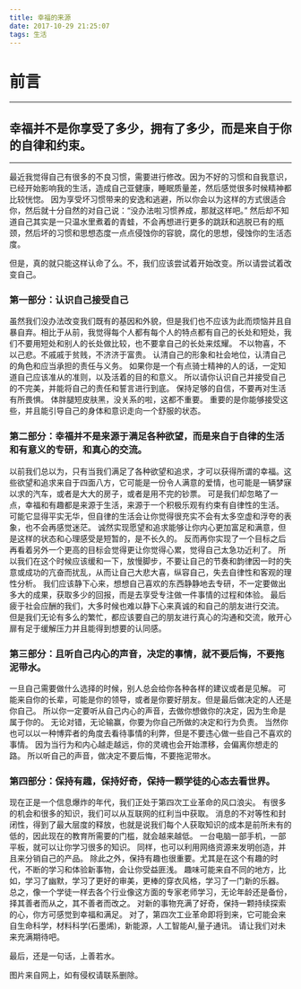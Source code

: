 ```yaml
---
title: 幸福的来源
date: 2017-10-29 21:25:07
tags: 生活
---
```


# 前言

---

## 幸福并不是你享受了多少，拥有了多少，而是来自于你的自律和约束。

---

最近我觉得自己有很多的不良习惯，需要进行修改。因为不好的习惯和自我意识，已经开始影响我的生活，造成自己亚健康，睡眠质量差，然后感觉很多时候精神都比较恍惚。
因为享受坏习惯带来的安逸和逃避，所以你会以为这样的方式很适合你，然后就十分自然的对自己说：“没办法啦习惯养成，那就这样吧。”
然后却不知道自己其实是一只温水里煮着的青蛙，不会再想进行更多的跳跃和逃脱已有的瓶颈，然后坏的习惯和思想态度一点点侵蚀你的容貌，腐化的思想，侵蚀你的生活态度。

但是，真的就只能这样认命了么。不，我们应该尝试着开始改变。所以请尝试着改变自己。

### 第一部分：认识自己接受自己




虽然我们没办法改变我们既有的基因和外貌，但是我们也不应该为此而烦恼并且自暴自弃。相比于从前，我觉得每个人都有每个人的特点都有自己的长处和短处，我们不要用短处和别人的长处做比较，也不要拿自己的长处来炫耀。
不以物喜，不以己悲。不戚戚于贫贱，不济济于富贵。
认清自己的形象和社会地位，认清自己的角色和应当承担的责任与义务。
如果你是一个有点骑士精神的人的话，一定知道自己应该准从的准则，以及活着的目的和意义。
所以请你认识自己并接受自己的不完美，并能将自己的责任和誓言进行到底。
保持足够的自信，不要再对生活有所畏惧。
体胖腿短皮肤黑，没关系的啦，这都不重要。
重要的是你能够接受这些，并且能引导自己的身体和意识走向一个舒服的状态。

### 第二部分：幸福并不是来源于满足各种欲望，而是来自于自律的生活和有意义的专研，和真心的交流。

以前我们总以为，只有当我们满足了各种欲望和追求，才可以获得所谓的幸福。这些欲望和追求来自于四面八方，它可能是一份令人满意的爱情，也可能是一辆梦寐以求的汽车，或者是大大的房子，或者是用不完的钞票。
可是我们却忽略了一点，幸福和有趣都是来源于生活，来源于一个积极乐观有约束有自律性的生活。
可能它显得平实无华，但自律的生活会让你觉得很充实不会有太多空虚和浮夸的表象，也不会再感觉迷茫。
诚然实现愿望和追求能够让你内心更加富足和满意，但是这样的状态和心理感受是短暂的，是不长久的。
反而再你实现了一个目标之后再看着另外一个更高的目标会觉得更让你觉得心累，觉得自己太急功近利了。
所以我们在这个时候应该缓和一下，放慢脚步，不要让自己的节奏和韵律因一时的失意或成功的亢奋而扰乱，从而让自己大悲大喜，纵容自己，失去自律性和客观的理性分析。
我们应该静下心来，想想自己喜欢的东西静静地去专研，不一定要做出多大的成果，获取多少的回报，而是去享受专注做一件事情的过程和体验。
最后疲于社会应酬的我们，大多时候也难以静下心来真诚的和自己的朋友进行交流。
但是我们无论有多么的繁忙，都应该要自己的朋友进行真心的沟通和交流，敞开心扉有足于缓解压力并且能得到想要的认同感。

### 第三部分：且听自己内心的声音，决定的事情，就不要后悔，不要拖泥带水。

一旦自己需要做什么选择的时候，别人总会给你各种各样的建议或者是见解。
可能来自你的长辈，可能是你的领导，或者是你要好朋友。但是最后做决定的人还是你自己。
所以你一定要听从自己内心的声音，去做你想做你的决定，因为生命是属于你的。
无论对错，无论输赢，你要为你自己所做的决定和行为负责。
当然你也可以以一种博弈者的角度去看待事情的利弊，但是不要违心做一些自己不喜欢的事情。
因为当行为和内心越走越远，你的灵魂也会开始漂移，会偏离你想走的路。
所以听自己的声音，做决定不要后悔，不要拖泥带水。

### 第四部分：保持有趣，保持好奇，保持一颗学徒的心态去看世界。

现在正是一个信息爆炸的年代，我们正处于第四次工业革命的风口浪尖。
有很多的机会和很多的知识，我们可以从互联网的红利当中获取。
消息的不对等性和封闭性，得到了最大层度的释放，也就是说我们每个人获取知识的成本是前所未有的低的，因此现在的教育所需要的门槛，就会越来越低。
一台电脑一部手机，一部平板，就可以让你学习很多的知识。
同样，也可以利用网络资源来发明创造，并且来分销自己的产品。
除此之外，保持有趣也很重要。尤其是在这个有趣的时代，不断的学习和体验新事物，会让你受益匪浅。
趣味可能来自不同的地方，比如，学习了幽默，学习了更好的审美，更棒的穿衣风格，学习了一门新的乐器。
总之，像一个学徒一样去各个行业像这方面的专家老师学习，无论年龄还是备份，择其善者而从之，其不善者而改之。
对新的事物充满了好奇，保持一颗持续探索的心，你方可感觉到幸福和满足。
对了，第四次工业革命即将到来，它可能会来自生命科学，材料科学(石墨烯)，新能源，人工智能AI,量子通讯。
请让我们对未来充满期待吧。

最后，还是一句话，上善若水。


图片来自网上，如有侵权请联系删除。




